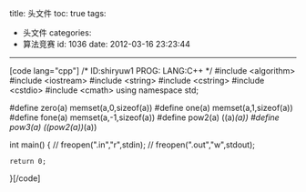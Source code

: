title: 头文件
toc: true
tags:
  - 头文件
categories:
  - 算法竞赛
id: 1036
date: 2012-03-16 23:23:44
---

[code lang="cpp"]
/*
ID:shiryuw1
PROG:
LANG:C++
*/
#include &lt;algorithm&gt;
#include &lt;iostream&gt;
#include &lt;string&gt;
#include &lt;cstring&gt;
#include &lt;cstdio&gt;
#include &lt;cmath&gt;
using namespace std;

#define zero(a) memset(a,0,sizeof(a))
#define one(a) memset(a,1,sizeof(a))
#define fone(a) memset(a,-1,sizeof(a))
#define pow2(a) ((a)*(a))
#define pow3(a) ((pow2(a))*(a))

int main()
{
//	freopen(&quot;.in&quot;,&quot;r&quot;,stdin);
//	freopen(&quot;.out&quot;,&quot;w&quot;,stdout);

	return 0;
}[/code]